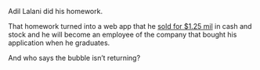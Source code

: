 Adil Lalani did his homework.

That homework turned into a web app that he [sold for \$1.25
mil](http://www.eschoolnews.com/news/showStory.cfm?ArticleID=5924) in
cash and stock and he will become an employee of the company that bought
his application when he graduates.

And who says the bubble isn’t returning?
